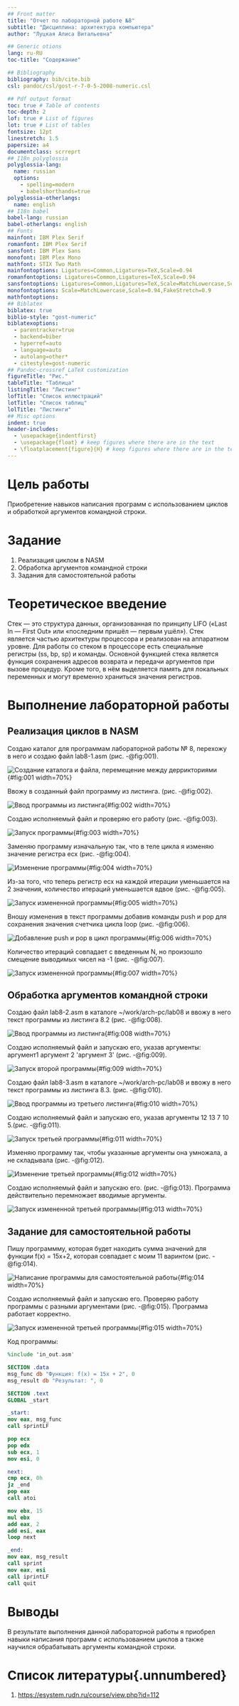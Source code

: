 ```yaml
---
## Front matter
title: "Отчет по лабораторной работе №8"
subtitle: "Дисциплина: архитектура компьютера"
author: "Луцкая Алиса Витальевна"

## Generic otions
lang: ru-RU
toc-title: "Содержание"

## Bibliography
bibliography: bib/cite.bib
csl: pandoc/csl/gost-r-7-0-5-2008-numeric.csl

## Pdf output format
toc: true # Table of contents
toc-depth: 2
lof: true # List of figures
lot: true # List of tables
fontsize: 12pt
linestretch: 1.5
papersize: a4
documentclass: scrreprt
## I18n polyglossia
polyglossia-lang:
  name: russian
  options:
	- spelling=modern
	- babelshorthands=true
polyglossia-otherlangs:
  name: english
## I18n babel
babel-lang: russian
babel-otherlangs: english
## Fonts
mainfont: IBM Plex Serif
romanfont: IBM Plex Serif
sansfont: IBM Plex Sans
monofont: IBM Plex Mono
mathfont: STIX Two Math
mainfontoptions: Ligatures=Common,Ligatures=TeX,Scale=0.94
romanfontoptions: Ligatures=Common,Ligatures=TeX,Scale=0.94
sansfontoptions: Ligatures=Common,Ligatures=TeX,Scale=MatchLowercase,Scale=0.94
monofontoptions: Scale=MatchLowercase,Scale=0.94,FakeStretch=0.9
mathfontoptions:
## Biblatex
biblatex: true
biblio-style: "gost-numeric"
biblatexoptions:
  - parentracker=true
  - backend=biber
  - hyperref=auto
  - language=auto
  - autolang=other*
  - citestyle=gost-numeric
## Pandoc-crossref LaTeX customization
figureTitle: "Рис."
tableTitle: "Таблица"
listingTitle: "Листинг"
lofTitle: "Список иллюстраций"
lotTitle: "Список таблиц"
lolTitle: "Листинги"
## Misc options
indent: true
header-includes:
  - \usepackage{indentfirst}
  - \usepackage{float} # keep figures where there are in the text
  - \floatplacement{figure}{H} # keep figures where there are in the text
---
```


# Цель работы

Приобретение навыков написания программ с использованием циклов и обработкой
аргументов командной строки.

# Задание

1. Реализация циклом в NASM
2. Обработка аргументов командной строки
3. Задания для самостоятельной работы

# Теоретическое введение

Стек — это структура данных, организованная по принципу LIFO («Last In — First Out»
или «последним пришёл — первым ушёл»). Стек является частью архитектуры процессора и
реализован на аппаратном уровне. Для работы со стеком в процессоре есть специальные
регистры (ss, bp, sp) и команды.
Основной функцией стека является функция сохранения адресов возврата и передачи
аргументов при вызове процедур. Кроме того, в нём выделяется память для локальных
переменных и могут временно храниться значения регистров.

# Выполнение лабораторной работы

## Реализация циклов в NASM

Создаю каталог для программам лабораторной работы № 8, перехожу в него и создаю файл lab8-1.asm (рис. -@fig:001).

![Создание каталога и файла, перемещение между деррикториями](image/1.png){#fig:001 width=70%}

Ввожу в созданный файл программу из листинга. (рис. -@fig:002).

![Ввод программы из листинга](image/2.png){#fig:002 width=70%}

Создаю исполняемый файл и проверяю его работу (рис. -@fig:003).

![Запуск программы](image/3.png){#fig:003 width=70%}

Заменяю программу изначальную так, что в теле цикла я изменяю значение регистра ecx (рис. -@fig:004).

![Изменение программы](image/4.png){#fig:004 width=70%}

Из-за того, что теперь регистр ecx на каждой итерации уменьшается на 2 значения, количество итераций уменьшается вдвое (рис. -@fig:005).

![Запуск измененной программы](image/5.png){#fig:005 width=70%}

Вношу изменения в текст программы добавив команды push
и pop для сохранения значения счетчика цикла loop (рис. -@fig:006).

![Добавление push и pop в цикл программы](image/6.png){#fig:006 width=70%}

Количество итераций совпадает с введенным N, но произошло смещение выводимых чисел на -1 (рис. -@fig:007).

![Запуск измененной программы](image/7.png){#fig:007 width=70%}

## Обработка аргументов командной строки

Создаю файл lab8-2.asm в каталоге ~/work/arch-pc/lab08 и ввожу в него текст программы из листинга 8.2 (рис. -@fig:008).

![Ввод программы из листинга](image/8.png){#fig:008 width=70%}

Создаю исполняемый файл и запускаю его, указав аргументы: аргумент1 аргумент 2 'аргумент 3' (рис. -@fig:009).

![Запуск второй программы](image/9.png){#fig:009 width=70%}

Создаю файл lab8-3.asm в каталоге ~/work/arch-pc/lab08 и ввожу в него текст программы из листинга 8.3. (рис. -@fig:010).

![Ввод программы из третьего листинга](image/10.png){#fig:010 width=70%}

Создаю исполняемый файл и запускаю его, указав аргументы 12 13 7 10 5.(рис. -@fig:011).

![Запуск третьей программы](image/11.png){#fig:011 width=70%}

Изменяю программу так, чтобы указанные аргументы она умножала, а не складывала (рис. -@fig:012).

![Изменение третьей программы](image/12.png){#fig:012 width=70%}

Создаю исполняемый файл и запускаю его. (рис. -@fig:013). Программа действительно перемножает вводимые аргументы.

![Запуск измененной третьей программы](image/13.png){#fig:013 width=70%}

## Задание для самостоятельной работы

Пишу программму, которая будет находить сумма значений для функции f(x) = 15x+2,
которая совпадает с моим 11 варинтом (рис. -@fig:014).

![Написание программы для самостоятельной работы](image/14.png){#fig:014 width=70%}

Создаю исполняемый файл и запускаю его. Проверяю работу программы с разными аргументами (рис. -@fig:015). Программа работает корректно.

![Запуск измененной третьей программы](image/15.png){#fig:015 width=70%}

Код программы:
```NASM
%include 'in_out.asm'

SECTION .data
msg_func db "Функция: f(x) = 15x + 2", 0  
msg_result db "Результат: ", 0

SECTION .text
GLOBAL _start

_start:
mov eax, msg_func
call sprintLF

pop ecx          
pop edx          
sub ecx, 1      
mov esi, 0      

next:
cmp ecx, 0h
jz _end
pop eax          
call atoi

mov ebx, 15      
mul ebx          
add eax, 2       
add esi, eax     
loop next

_end:
mov eax, msg_result
call sprint
mov eax, esi
call iprintLF
call quit
```

# Выводы

В результате выполнения данной лабораторной работы я приобрел навыки написания программ с использованием циклов а также научился обрабатывать аргументы командной строки.

# Список литературы{.unnumbered}
1. https://esystem.rudn.ru/course/view.php?id=112
